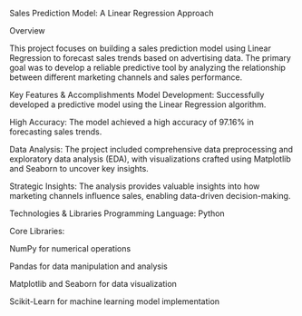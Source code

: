 Sales Prediction Model: A Linear Regression Approach

Overview

This project focuses on building a sales prediction model using Linear Regression to forecast sales trends based on advertising data. The primary goal was to develop a reliable predictive tool by analyzing the relationship between different marketing channels and sales performance.

Key Features & Accomplishments
Model Development: Successfully developed a predictive model using the Linear Regression algorithm.

High Accuracy: The model achieved a high accuracy of 97.16% in forecasting sales trends.

Data Analysis: The project included comprehensive data preprocessing and exploratory data analysis (EDA), with visualizations crafted using Matplotlib and Seaborn to uncover key insights.

Strategic Insights: The analysis provides valuable insights into how marketing channels influence sales, enabling data-driven decision-making.

Technologies & Libraries
Programming Language: Python

Core Libraries:

NumPy for numerical operations

Pandas for data manipulation and analysis

Matplotlib and Seaborn for data visualization

Scikit-Learn for machine learning model implementation
